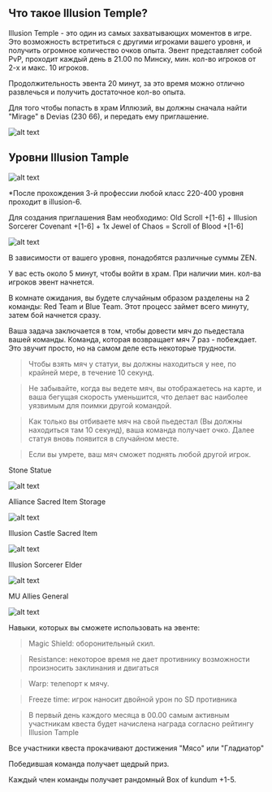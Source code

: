 ## Что такое Illusion Temple?
Illusion Temple - это один из самых захватывающих моментов в игре. Это возможность встретиться с другими игроками вашего уровня, и получить огромное количество очков опыта. Эвент представляет собой PvP, проходит каждый день в 21.00 по Минску, мин. кол-во игроков от 2-х и макс. 10 игроков.

Продолжительность эвента 20 минут, за это время можно отлично развлечься и получить достаточное кол-во опыта.

Для того чтобы попасть в храм Иллюзий, вы должны сначала найти "Mirage" в Devias (230 66), и передать ему приглашение.

![alt text](https://encrypted-tbn0.gstatic.com/images?q=tbn:ANd9GcRAlOVUlqguFrr_yluc6Q3AjfGgOerwNCEUgACox90a_wv1b_9JTdt0PBsHS08y4ui0Qlg&usqp=CAU) 

## Уровни Illusion Tample

![alt text](https://i.ibb.co/6tfck7v/niveles.jpg) 

*После прохождения 3-й профессии любой класс 220-400 уровня проходит в illusion-6.

Для создания приглашения Вам необходимо:
Old Scroll +[1-6] + Illusion Sorcerer Covenant +[1-6] + 1x Jewel of Chaos = Scroll of Blood +[1-6]

![alt text](https://muonlinefanz.com/guide/minigame/it/data/graphics/1234.jpg) 

В зависимости от вашего уровня, понадобятся различные суммы ZEN.

У вас есть около 5 минут, чтобы войти в храм. При наличии мин. кол-ва игроков эвент начнется.

В комнате ожидания, вы будете случайным образом разделены на 2 команды: Red Team и Blue Team. Этот процесс займет всего минуту, затем бой начнется сразу.

Ваша задача заключается в том, чтобы довести мяч до пьедестала вашей команды. Команда, которая возвращает мяч 7 раз - побеждает. Это звучит просто, но на самом деле есть некоторые трудности.

>Чтобы взять мяч у статуи, вы должны находиться у нее, по крайней мере, в течение 10 секунд.

>Не забывайте, когда вы ведете мяч, вы отображаетесь на карте, и ваша бегущая скорость уменьшится, что делает вас наиболее уязвимым для поимки другой командой.

>Как только вы отбиваете мяч на свой пьедестал (Вы должны находиться там 10 секунд), ваша команда получает очко. Далее статуя вновь появится в случайном месте.

>Если вы умрете, ваш мяч сможет поднять любой другой игрок.

Stone Statue

![alt text](https://encrypted-tbn0.gstatic.com/images?q=tbn:ANd9GcQ4wiufj8wIffjRG0GVGPsSLkfimaOPLsxTj-xw504cn9FzB_-TCZQFQC1C3wDWqOZn_CI&usqp=CAU) 

Alliance Sacred Item Storage

![alt text](https://encrypted-tbn0.gstatic.com/images?q=tbn:ANd9GcTcxLliPOawbSxAy4x1QmwaMw1mir4kwypEiEpsbvSHw5GZGopec1r7KMeCJnUIL37SSUk&usqp=CAU) 

Illusion Castle Sacred Item

![alt text](https://encrypted-tbn0.gstatic.com/images?q=tbn:ANd9GcT1zPeqhy2Q3SZex1oGKBS33C26Qe0glcDwKDZ-97W82_3Y3gt91t8LVA_6E4eobDjg4dc&usqp=CAU) 

Illusion Sorcerer Elder

![alt text](https://encrypted-tbn0.gstatic.com/images?q=tbn:ANd9GcTuNHW2J9H7SuLHrT7kmjF_y9yZP9Agp-FtEuMXQFp4QtIErL8lYkE79-3VoijVmHivFg&usqp=CAU) 

MU Allies General

![alt text](https://encrypted-tbn0.gstatic.com/images?q=tbn:ANd9GcQx8kkHc2AzC2YAEPRdqDSqBOZmE7gHiwQy6s-zJ0NDa8UFhL8aFqZ6dqVLN37UIqZC1Q&usqp=CAU) 

Навыки, которых вы сможете использовать на эвенте:

>Magic Shield: оборонительный скил.

>Resistance: некоторое время не дает противнику возможности произносить заклинания и двигаться

>Warp: телепорт к мячу.

>Freeze time: игрок наносит двойной урон по SD противника


>В первый день каждого месяца в 00.00 самым активным участникам квеста будет начислена награда согласно рейтингу Illusion Tample

Все участники квеста прокачивают достижения "Мясо" или "Гладиатор"

Победившая команда получает щедрый приз.

Каждый член команды получает рандомный Box of kundum +1-5.